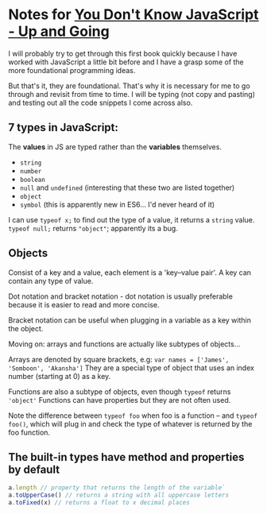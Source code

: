 # Notes for [You Don't Know JavaScript - Up and Going](https://github.com/getify/You-Dont-Know-JS/blob/master/up%20%26%20going/ch2.md)

I will probably try to get through this first book quickly because I have worked with JavaScript a little bit before and I have a grasp some of the more foundational programming ideas.

But that's it, they are foundational. That's why it is necessary for me to go through and revisit from time to time. I will be typing (not copy and pasting) and testing out all the code snippets I come across also.


## 7 types in JavaScript:
The **values** in JS are typed rather than the **variables** themselves.

- `string`
- `number`
- `boolean`
- `null` and `undefined` (interesting that these two are listed together)
- `object`
- `symbol` (this is apparently new in ES6... I'd never heard of it)

I can use `typeof x;` to find out the type of a value, it returns a `string` value.
`typeof null;` returns `"object"`; apparently its a bug.


## Objects
Consist of a key and a value, each element is a 'key–value pair'. A key can contain any type of value.

Dot notation and bracket notation - dot notation is usually preferable because it is easier to read and more concise.

Bracket notation can be useful when plugging in a variable as a key within the object.

Moving on: arrays and functions are actually like subtypes of objects...

Arrays are denoted by square brackets, e.g: `var names = ['James', 'Somboon', 'Akansha']`
They are a special type of object that uses an index number (starting at 0) as a key.

Functions are also a subtype of objects, even though `typeof` returns `'object'`
Functions can have properties but they are not often used.

Note the difference between `typeof foo` when foo is a function – and `typeof foo()`, which will plug in and check the type of whatever is returned by the foo function.


## The built-in types have method and properties by default
```javascript
a.length // property that returns the length of the variable`
a.toUpperCase() // returns a string with all uppercase letters
a.toFixed(x) // returns a float to x decimal places
```
